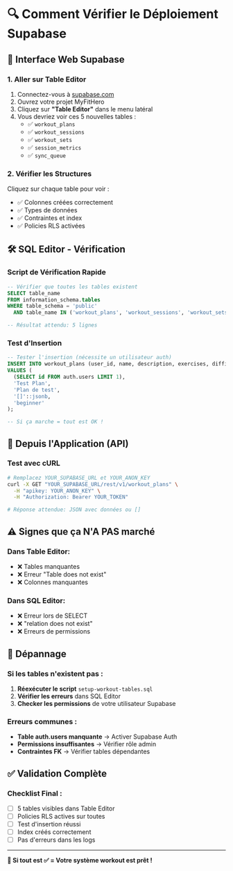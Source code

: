 # 🔍 Comment Vérifier le Déploiement Supabase

## 📱 **Interface Web Supabase**

### 1. Aller sur Table Editor
1. Connectez-vous à [supabase.com](https://supabase.com)
2. Ouvrez votre projet MyFitHero
3. Cliquez sur **"Table Editor"** dans le menu latéral
4. Vous devriez voir ces 5 nouvelles tables :
   - ✅ `workout_plans`
   - ✅ `workout_sessions` 
   - ✅ `workout_sets`
   - ✅ `session_metrics`
   - ✅ `sync_queue`

### 2. Vérifier les Structures
Cliquez sur chaque table pour voir :
- ✅ Colonnes créées correctement
- ✅ Types de données
- ✅ Contraintes et index
- ✅ Policies RLS activées

## 🛠️ **SQL Editor - Vérification**

### Script de Vérification Rapide
```sql
-- Vérifier que toutes les tables existent
SELECT table_name 
FROM information_schema.tables 
WHERE table_schema = 'public' 
  AND table_name IN ('workout_plans', 'workout_sessions', 'workout_sets', 'session_metrics', 'sync_queue');

-- Résultat attendu: 5 lignes
```

### Test d'Insertion
```sql
-- Tester l'insertion (nécessite un utilisateur auth)
INSERT INTO workout_plans (user_id, name, description, exercises, difficulty)
VALUES (
  (SELECT id FROM auth.users LIMIT 1),
  'Test Plan',
  'Plan de test',
  '[]'::jsonb,
  'beginner'
);

-- Si ça marche = tout est OK !
```

## 🔧 **Depuis l'Application (API)**

### Test avec cURL
```bash
# Remplacez YOUR_SUPABASE_URL et YOUR_ANON_KEY
curl -X GET "YOUR_SUPABASE_URL/rest/v1/workout_plans" \
  -H "apikey: YOUR_ANON_KEY" \
  -H "Authorization: Bearer YOUR_TOKEN"

# Réponse attendue: JSON avec données ou []
```

## ⚠️ **Signes que ça N'A PAS marché**

### Dans Table Editor:
- ❌ Tables manquantes
- ❌ Erreur "Table does not exist"
- ❌ Colonnes manquantes

### Dans SQL Editor:
- ❌ Erreur lors de SELECT
- ❌ "relation does not exist"
- ❌ Erreurs de permissions

## 🚨 **Dépannage**

### Si les tables n'existent pas :
1. **Réexécuter le script** `setup-workout-tables.sql`
2. **Vérifier les erreurs** dans SQL Editor
3. **Checker les permissions** de votre utilisateur Supabase

### Erreurs communes :
- **Table auth.users manquante** → Activer Supabase Auth
- **Permissions insuffisantes** → Vérifier rôle admin
- **Contraintes FK** → Vérifier tables dépendantes

## ✅ **Validation Complète**

### Checklist Final :
- [ ] 5 tables visibles dans Table Editor
- [ ] Policies RLS actives sur toutes
- [ ] Test d'insertion réussi
- [ ] Index créés correctement
- [ ] Pas d'erreurs dans les logs

---

**🎯 Si tout est ✅ = Votre système workout est prêt !**